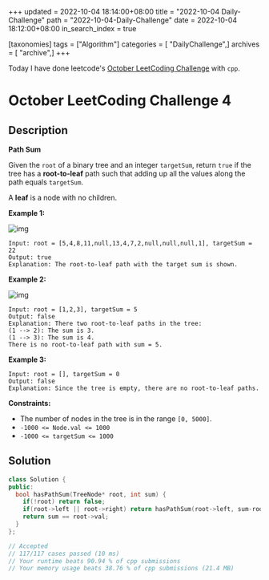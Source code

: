 +++
updated = 2022-10-04 18:14:00+08:00
title = "2022-10-04 Daily-Challenge"
path = "2022-10-04-Daily-Challenge"
date = 2022-10-04 18:12:00+08:00
in_search_index = true

[taxonomies]
tags = ["Algorithm"]
categories = [ "DailyChallenge",]
archives = [ "archive",]
+++

Today I have done leetcode's [October LeetCoding Challenge](https://leetcode.com/problems/path-sum/) with `cpp`.

<!-- more -->

# October LeetCoding Challenge 4

## Description

**Path Sum**

Given the `root` of a binary tree and an integer `targetSum`, return `true` if the tree has a **root-to-leaf** path such that adding up all the values along the path equals `targetSum`.

A **leaf** is a node with no children.

 

**Example 1:**

![img](https://assets.leetcode.com/uploads/2021/01/18/pathsum1.jpg)

```
Input: root = [5,4,8,11,null,13,4,7,2,null,null,null,1], targetSum = 22
Output: true
Explanation: The root-to-leaf path with the target sum is shown.
```

**Example 2:**

![img](https://assets.leetcode.com/uploads/2021/01/18/pathsum2.jpg)

```
Input: root = [1,2,3], targetSum = 5
Output: false
Explanation: There two root-to-leaf paths in the tree:
(1 --> 2): The sum is 3.
(1 --> 3): The sum is 4.
There is no root-to-leaf path with sum = 5.
```

**Example 3:**

```
Input: root = [], targetSum = 0
Output: false
Explanation: Since the tree is empty, there are no root-to-leaf paths.
```

 

**Constraints:**

- The number of nodes in the tree is in the range `[0, 5000]`.
- `-1000 <= Node.val <= 1000`
- `-1000 <= targetSum <= 1000`

## Solution

``` cpp
class Solution {
public:
  bool hasPathSum(TreeNode* root, int sum) {
    if(!root) return false;
    if(root->left || root->right) return hasPathSum(root->left, sum-root->val) || hasPathSum(root->right, sum-root->val);
    return sum == root->val;
  }
};

// Accepted
// 117/117 cases passed (10 ms)
// Your runtime beats 90.94 % of cpp submissions
// Your memory usage beats 38.76 % of cpp submissions (21.4 MB)
```
